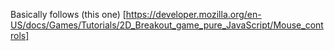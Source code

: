 Basically follows (this one)
[https://developer.mozilla.org/en-US/docs/Games/Tutorials/2D_Breakout_game_pure_JavaScript/Mouse_controls]
